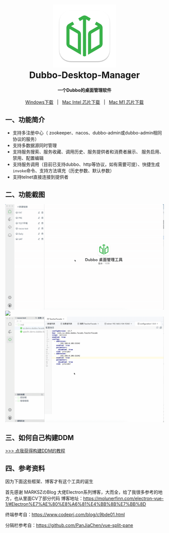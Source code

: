 <h1 align="center">
  <img src="./build/icons/icon.png" alt="Dubbo-Desktop-Manager" width="200">
  <br>Dubbo-Desktop-Manager<br>
</h1>
 <h4 align="center">一个Dubbo的桌面管理软件</h4>

<p align="center">
  <a href="https://github.com/qiaolin-li/dubbo-desktop-manager/releases">Windows下载</a>
  &nbsp;&nbsp;|&nbsp;&nbsp;
  <a href="https://github.com/qiaolin-li/dubbo-desktop-manager/releases">Mac Intel 芯片下载</a>
    &nbsp;&nbsp;|&nbsp;&nbsp;
  <a href="https://github.com/qiaolin-li/dubbo-desktop-manager/releases">Mac M1 芯片下载</a>
</p>

## 一、功能简介
- 支持多注册中心（ zookeeper、nacos、dubbo-admin或dubbo-admin相同协议的服务）
- 支持多数据源同时管理
- 支持服务搜索、服务收藏、调用历史、服务提供者和消费者展示、 服务启用、禁用、配置编辑
- 支持服务调用（目前已支持dubbo、http等协议，如有需要可提）、快捷生成`invoke`命令、支持方法填充（历史参数、默认参数）
- 支持telnet直接连接到提供者


## 二、功能截图
![](./docs/images/20243333.gif)
![](./docs/images/202411111.gif)
![](./docs/images/20242222.gif)


## 三、如何自己构建DDM
[>>> 点我获得构建DDM的教程](./docs/build.md)

## 四、参考资料
因为下面这些框架、博客才有这个工具的诞生

首先感谢 MARKSZのBlog 大佬Electron系列博客，大而全，给了我很多参考的地方，也从里面CV了部分代码
博客地址：https://molunerfinn.com/electron-vue-1/#Electron%E7%AE%80%E8%A6%81%E4%BB%8B%E7%BB%8D

终端参考自：https://www.codeprj.com/blog/c9bde01.html

分隔栏参考自：https://github.com/PanJiaChen/vue-split-pane